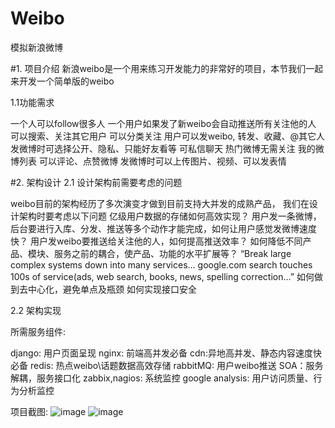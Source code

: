 # Weibo
模拟新浪微博

#1. 项目介绍
新浪weibo是一个用来练习开发能力的非常好的项目，本节我们一起来开发一个简单版的weibo

1.1功能需求

一个人可以follow很多人
一个用户如果发了新weibo会自动推送所有关注他的人
可以搜索、关注其它用户
可以分类关注
用户可以发weibo, 转发、收藏、@其它人
发微博时可选择公开、隐私、只能好友看等
可私信聊天
热门微博无需关注 
我的微博列表
可以评论、点赞微博
发微博时可以上传图片、视频、可以发表情
 


#2. 架构设计
2.1 设计架构前需要考虑的问题

weibo目前的架构经历了多次演变才做到目前支持大并发的成熟产品， 我们在设计架构时要考虑以下问题
亿级用户数据的存储如何高效实现？
用户发一条微博，后台要进行入库、分发、推送等多个动作才能完成，如何让用户感觉发微博速度快？
用户发weibo要推送给关注他的人，如何提高推送效率？
如何降低不同产品、模块、服务之前的耦合，使产品、功能的水平扩展等？
“Break large complex systems down into many services… google.com search touches 100s of service(ads, web search, books, news, spelling correction…”
如何做到去中心化，避免单点及瓶颈
如何实现接口安全
 

2.2 架构实现

所需服务组件:

django: 用户页面呈现
nginx: 前端高并发必备
cdn:异地高并发、静态内容速度快必备
redis: 热点weibo\话题数据高效存储
rabbitMQ: 用户weibo推送
SOA：服务解耦，服务接口化
zabbix,nagios: 系统监控
google analysis: 用户访问质量、行为分析监控


项目截图:
 ![image](https://github.com/triaquae/Weibo/blob/master/docs/screenshots/weibo_flow.png)
 ![image](https://github.com/triaquae/Weibo/blob/master/docs/screenshots/weibo_demo.png)
